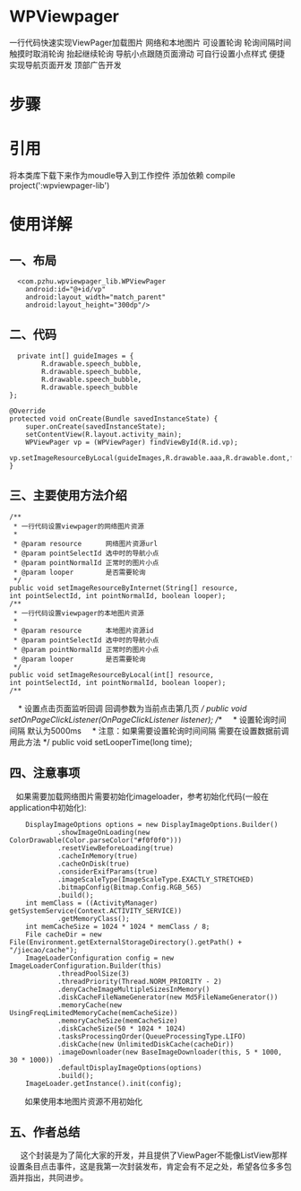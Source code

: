 #   WPViewpager
 一行代码快速实现ViewPager加载图片 网络和本地图片 可设置轮询 轮询间隔时间 触摸时取消轮询 抬起继续轮询 导航小点跟随页面滑动 可自行设置小点样式 便捷实现导航页面开发 顶部广告开发
#   步骤
#   引用
   将本类库下载下来作为moudle导入到工作控件 添加依赖 compile project(':wpviewpager-lib')
#    使用详解
##  一、布局
      <com.pzhu.wpviewpager_lib.WPViewPager
        android:id="@+id/vp"
        android:layout_width="match_parent"
        android:layout_height="300dp"/>
## 二、代码
      private int[] guideImages = {
            R.drawable.speech_bubble,
            R.drawable.speech_bubble,
            R.drawable.speech_bubble,
            R.drawable.speech_bubble
    };

    @Override
    protected void onCreate(Bundle savedInstanceState) {
        super.onCreate(savedInstanceState);
        setContentView(R.layout.activity_main);
        WPViewPager vp = (WPViewPager) findViewById(R.id.vp);
        vp.setImageResourceByLocal(guideImages,R.drawable.aaa,R.drawable.dont,false);
    }
## 三、主要使用方法介绍
    /**
     * 一行代码设置viewpager的网络图片资源
     *
     * @param resource      网络图片资源url
     * @param pointSelectId 选中时的导航小点
     * @param pointNormalId 正常时的图片小点
     * @param looper        是否需要轮询
     */
    public void setImageResourceByInternet(String[] resource, 
    int pointSelectId, int pointNormalId, boolean looper);
    /**
     * 一行代码设置viewpager的本地图片资源
     *
     * @param resource      本地图片资源id
     * @param pointSelectId 选中时的导航小点
     * @param pointNormalId 正常时的图片小点
     * @param looper        是否需要轮询
     */
    public void setImageResourceByLocal(int[] resource, 
    int pointSelectId, int pointNormalId, boolean looper);
    /**
     * 设置点击页面监听回调 回调参数为当前点击第几页
     */
    public void setOnPageClickListener(OnPageClickListener listener);
    /**
     * 设置轮询时间间隔 默认为5000ms
     * 注意：如果需要设置轮询时间间隔 需要在设置数据前调用此方法
     */
    public void setLooperTime(long time);
## 四、注意事项
    如果需要加载网络图片需要初始化imageloader，参考初始化代码(一般在application中初始化):
        
        DisplayImageOptions options = new DisplayImageOptions.Builder()
                .showImageOnLoading(new ColorDrawable(Color.parseColor("#f0f0f0")))
                .resetViewBeforeLoading(true)
                .cacheInMemory(true)
                .cacheOnDisk(true)
                .considerExifParams(true)
                .imageScaleType(ImageScaleType.EXACTLY_STRETCHED)
                .bitmapConfig(Bitmap.Config.RGB_565)
                .build();
        int memClass = ((ActivityManager) getSystemService(Context.ACTIVITY_SERVICE))
                .getMemoryClass();
        int memCacheSize = 1024 * 1024 * memClass / 8;
        File cacheDir = new File(Environment.getExternalStorageDirectory().getPath() + "/jiecao/cache");
        ImageLoaderConfiguration config = new ImageLoaderConfiguration.Builder(this)
                .threadPoolSize(3)
                .threadPriority(Thread.NORM_PRIORITY - 2)
                .denyCacheImageMultipleSizesInMemory()
                .diskCacheFileNameGenerator(new Md5FileNameGenerator())
                .memoryCache(new UsingFreqLimitedMemoryCache(memCacheSize))
                .memoryCacheSize(memCacheSize)
                .diskCacheSize(50 * 1024 * 1024)
                .tasksProcessingOrder(QueueProcessingType.LIFO)
                .diskCache(new UnlimitedDiskCache(cacheDir))
                .imageDownloader(new BaseImageDownloader(this, 5 * 1000, 30 * 1000))
                .defaultDisplayImageOptions(options)
                .build();
        ImageLoader.getInstance().init(config);
        
        如果使用本地图片资源不用初始化
## 五、作者总结
      这个封装是为了简化大家的开发，并且提供了ViewPager不能像ListView那样设置条目点击事件，这是我第一次封装发布，肯定会有不足之处，希望各位多多包       涵并指出，共同进步。
